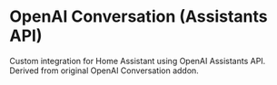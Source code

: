 # OpenAI Conversation (Assistants API)

Custom integration for Home Assistant using OpenAI Assistants API. Derived from original OpenAI Conversation addon.